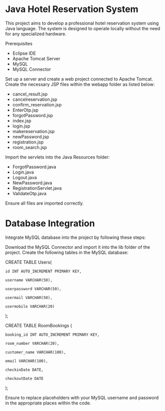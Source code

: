 # Java Hotel Reservation System
This project aims to develop a professional hotel reservation system using Java language. The system is designed to operate locally without the need for any specialized hardware.

Prerequisites

- Eclipse IDE
- Apache Tomcat Server
- MySQL
- MySQL Connector
  
Set up a server and create a web project connected to Apache Tomcat.
Create the necessary JSP files within the webapp folder as listed below:

- cancel_result.jsp
- cancelreservation.jsp
- confirm_reservation.jsp
- EnterOtp.jsp
- forgotPassword.jsp
- index.jsp
- login.jsp
- makereservation.jsp
- newPassword.jsp
- registration.jsp
- room_search.jsp
  
Import the servlets into the Java Resources folder:

- ForgotPassword.java
- Login.java
- Logout.java
- NewPassword.java
- RegistrationServlet.java
- ValidateOtp.java
  
Ensure all files are imported correctly.

# Database Integration
Integrate MySQL database into the project by following these steps:

Download the MySQL Connector and import it into the lib folder of the project.
Create the following tables in the MySQL database:

CREATE TABLE Users(

	id INT AUTO_INCREMENT PRIMARY KEY,

    username VARCHAR(50),
    
    userpassword VARCHAR(50),
    
    usermail VARCHAR(50),
    
    usermobile VARCHAR(20)
);

CREATE TABLE RoomBookings (

    booking_id INT AUTO_INCREMENT PRIMARY KEY,
    
    room_number VARCHAR(20),
    
    customer_name VARCHAR(100),
    
    email VARCHAR(100),
    
    checkinDate DATE,
    
    checkoutDate DATE
);

Ensure to replace placeholders with your MySQL username and password in the appropriate places within the code.
